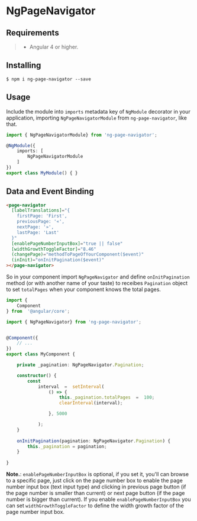 # NgPageNavigator	

## Requirements

>- Angular 4 or higher.

## Installing

	$ npm i ng-page-navigator --save

## Usage

Include the module into `imports` metadata key of `NgModule` decorator in your application, importing `NgPageNavigatorModule` from `ng-page-navigator`, like that.

```typescript
import { NgPageNavigatorModule} from 'ng-page-navigator';

@NgModule({
    imports: [
        NgPageNavigatorModule
    ]
})
export class MyModule() { }
```

## Data and Event Binding

```html
<page-navigator
  [labelTranslations]="{
    firstPage: 'First',
    previousPage: '«',
    nextPage: '»',
    lastPage: 'Last'
  }"
  [enablePageNumberInputBox]="true || false"
  [widthGrowthToggleFactor]="8.46"
  (changePage)="methodToPageOfYourComponent($event)"
  (inInit)="onInitPagination($event)"
></page-navigator>
```

So in your component import `NgPageNavigator` and define `onInitPagination` method (or with another name of your taste) to receibes `Pagination` object to set `totalPages` when your component knows the total pages.

```typescript
import {
    Component
} from  '@angular/core';

import { NgPageNavigator} from 'ng-page-navigator';


@Component({
    // ...
})
export class MyComponent {

    private _pagination: NgPageNavigator.Pagination;

    constructor() {
	    const
		    interval  =  setInterval(
			    () => {
				    this._pagination.totalPages  =  100;
				    clearInterval(interval);

                }, 5000

            );
    }
	
    onInitPagination(pagination: NgPageNavigator.Pagination) {
	    this._pagination = pagination;
    }
	
}
```

**Note.**: `enablePageNumberInputBox` is optional, if you set it, you'll can browse to a specific page, just click on the page number box to enable the page number input box (text input type) and clicking in previous page button (if the page number is smaller than current) or next page button (if the page number is bigger than current). If you enable `enablePageNumberInputBox` you can set `widthGrowthToggleFactor` to define the width growth factor of the page number input box.

